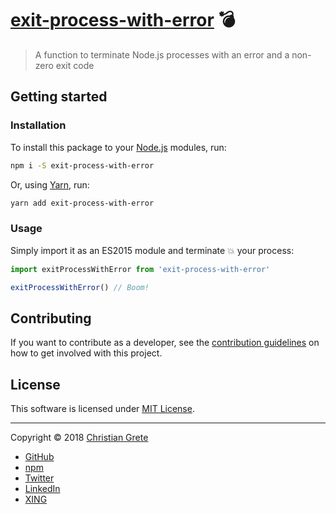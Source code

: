 # [exit-process-with-error][repository-github-url] :bomb:

> A function to terminate Node.js processes with an error and a non-zero exit code

## Getting started

### Installation
To install this package to your [Node.js](https://nodejs.org) modules, run:
```sh
npm i -S exit-process-with-error
```
Or, using [Yarn](https://yarnpkg.com), run:
```sh
yarn add exit-process-with-error
```

### Usage
Simply import it as an ES2015 module and terminate :boom: your process:
```js
import exitProcessWithError from 'exit-process-with-error'

exitProcessWithError() // Boom!
```

## Contributing

If you want to contribute as a developer, see the [contribution guidelines][repository-contribution-guidelines-url] on how to get involved with this project.

## License

This software is licensed under [MIT License][repository-license-url].

---

Copyright © 2018 [Christian Grete][repository-owner-url]
- [GitHub](https://github.com/ChristianGrete)
- [npm](https://www.npmjs.com/~christiangrete)
- [Twitter](https://twitter.com/ChristianGrete)
- [LinkedIn](https://www.linkedin.com/in/ChristianGrete)
- [XING](https://www.xing.com/profile/Christian_Grete2)

[repository-contribution-guidelines-url]: CONTRIBUTING.md
[repository-github-url]: https://github.com/ChristianGrete/exit-process-with-error
[repository-license-url]: LICENSE.md
[repository-owner-url]: https://christiangrete.com